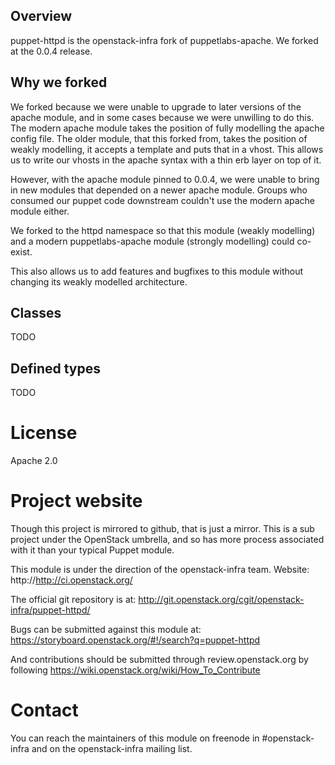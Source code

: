## Overview


puppet-httpd is the openstack-infra fork of puppetlabs-apache. We
forked at the 0.0.4 release.


## Why we forked


We forked because we were unable to upgrade to later versions of the
apache module, and in some cases because we were unwilling to do this.
The modern apache module takes the position of fully modelling the
apache config file. The older module, that this forked from, takes the
position of weakly modelling, it accepts a template and puts that in a
vhost. This allows us to write our vhosts in the apache syntax with a
thin erb layer on top of it.

However, with the apache module pinned to 0.0.4, we were unable to
bring in new modules that depended on a newer apache module. Groups
who consumed our puppet code downstream couldn't use the modern apache
module either.

We forked to the httpd namespace so that this module (weakly modelling)
and a modern puppetlabs-apache module (strongly modelling) could
co-exist.

This also allows us to add features and bugfixes to this module
without changing its weakly modelled architecture.


## Classes


TODO


## Defined types


TODO


# License

Apache 2.0

# Project website

Though this project is mirrored to github, that is just a mirror. This
is a sub project under the OpenStack umbrella, and so has more process
associated with it than your typical Puppet module.

This module is under the direction of the openstack-infra team.
Website: http://http://ci.openstack.org/

The official git repository is at:
http://git.openstack.org/cgit/openstack-infra/puppet-httpd/

Bugs can be submitted against this module at:
https://storyboard.openstack.org/#!/search?q=puppet-httpd

And contributions should be submitted through review.openstack.org
by following https://wiki.openstack.org/wiki/How_To_Contribute


# Contact

You can reach the maintainers of this module on freenode in #openstack-infra
and on the openstack-infra mailing list.





